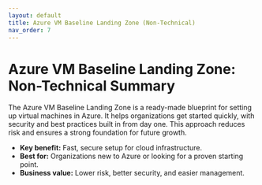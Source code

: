 ```yaml
---
layout: default
title: Azure VM Baseline Landing Zone (Non-Technical)
nav_order: 7
---
```


# Azure VM Baseline Landing Zone: Non-Technical Summary

The Azure VM Baseline Landing Zone is a ready-made blueprint for setting up virtual machines in Azure. It helps organizations get started quickly, with security and best practices built in from day one. This approach reduces risk and ensures a strong foundation for future growth.

- **Key benefit:** Fast, secure setup for cloud infrastructure.
- **Best for:** Organizations new to Azure or looking for a proven starting point.
- **Business value:** Lower risk, better security, and easier management.
